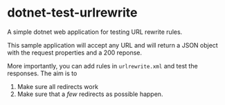 # dotnet-test-urlrewrite

A simple dotnet web application for testing URL rewrite rules.

This sample application will accept any URL and will return a JSON object with the request properties and a 200 reponse.

More importantly, you can add rules in `urlrewrite.xml` and test the responses. The aim is to

1. Make sure all redirects work
1. Make sure that a _few_ redirects as possible happen.
